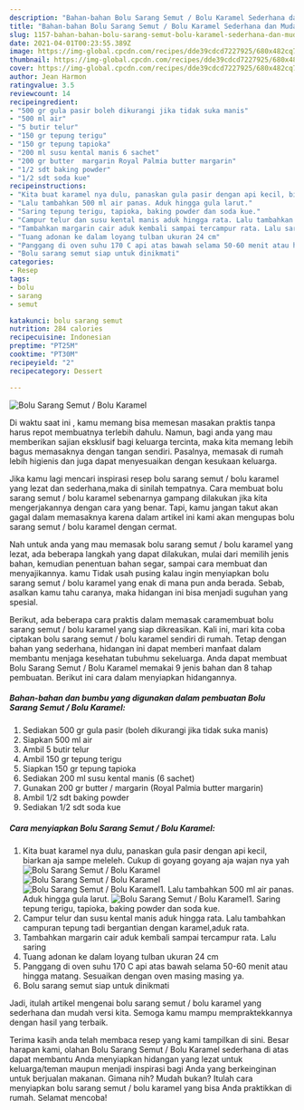 ```yaml
---
description: "Bahan-bahan Bolu Sarang Semut / Bolu Karamel Sederhana dan Mudah Dibuat"
title: "Bahan-bahan Bolu Sarang Semut / Bolu Karamel Sederhana dan Mudah Dibuat"
slug: 1157-bahan-bahan-bolu-sarang-semut-bolu-karamel-sederhana-dan-mudah-dibuat
date: 2021-04-01T00:23:55.389Z
image: https://img-global.cpcdn.com/recipes/dde39cdcd7227925/680x482cq70/bolu-sarang-semut-bolu-karamel-foto-resep-utama.jpg
thumbnail: https://img-global.cpcdn.com/recipes/dde39cdcd7227925/680x482cq70/bolu-sarang-semut-bolu-karamel-foto-resep-utama.jpg
cover: https://img-global.cpcdn.com/recipes/dde39cdcd7227925/680x482cq70/bolu-sarang-semut-bolu-karamel-foto-resep-utama.jpg
author: Jean Harmon
ratingvalue: 3.5
reviewcount: 14
recipeingredient:
- "500 gr gula pasir boleh dikurangi jika tidak suka manis"
- "500 ml air"
- "5 butir telur"
- "150 gr tepung terigu"
- "150 gr tepung tapioka"
- "200 ml susu kental manis 6 sachet"
- "200 gr butter  margarin Royal Palmia butter margarin"
- "1/2 sdt baking powder"
- "1/2 sdt soda kue"
recipeinstructions:
- "Kita buat karamel nya dulu, panaskan gula pasir dengan api kecil, biarkan aja sampe meleleh. Cukup di goyang goyang aja wajan nya yah"
- "Lalu tambahkan 500 ml air panas. Aduk hingga gula larut."
- "Saring tepung terigu, tapioka, baking powder dan soda kue."
- "Campur telur dan susu kental manis aduk hingga rata. Lalu tambahkan campuran tepung tadi bergantian dengan karamel,aduk rata."
- "Tambahkan margarin cair aduk kembali sampai tercampur rata. Lalu saring"
- "Tuang adonan ke dalam loyang tulban ukuran 24 cm"
- "Panggang di oven suhu 170 C api atas bawah selama 50-60 menit atau hingga matang. Sesuaikan dengan oven masing masing ya."
- "Bolu sarang semut siap untuk dinikmati"
categories:
- Resep
tags:
- bolu
- sarang
- semut

katakunci: bolu sarang semut 
nutrition: 284 calories
recipecuisine: Indonesian
preptime: "PT25M"
cooktime: "PT30M"
recipeyield: "2"
recipecategory: Dessert

---
```



![Bolu Sarang Semut / Bolu Karamel](https://img-global.cpcdn.com/recipes/dde39cdcd7227925/680x482cq70/bolu-sarang-semut-bolu-karamel-foto-resep-utama.jpg)

Di waktu  saat ini , kamu memang bisa memesan masakan praktis tanpa harus repot membuatnya terlebih dahulu. Namun, bagi anda yang mau memberikan sajian eksklusif bagi keluarga tercinta, maka kita memang lebih bagus memasaknya dengan tangan sendiri. Pasalnya, memasak di rumah lebih higienis dan juga dapat menyesuaikan dengan kesukaan keluarga.

Jika kamu lagi mencari inspirasi resep bolu sarang semut / bolu karamel yang lezat dan sederhana,maka di sinilah tempatnya. Cara membuat bolu sarang semut / bolu karamel  sebenarnya gampang dilakukan jika kita mengerjakannya dengan cara yang benar. Tapi, kamu jangan takut akan gagal dalam memasaknya 
karena dalam artikel ini kami akan mengupas bolu sarang semut / bolu karamel dengan cermat.  



Nah untuk anda yang mau memasak bolu sarang semut / bolu karamel yang lezat, ada beberapa langkah yang dapat dilakukan, mulai dari memilih jenis bahan, kemudian penentuan bahan segar, sampai cara membuat dan menyajikannya. kamu Tidak usah pusing kalau ingin menyiapkan bolu sarang semut / bolu karamel yang enak di mana pun anda berada. Sebab, asalkan kamu  tahu caranya, maka hidangan ini bisa menjadi suguhan yang spesial.

Berikut, ada beberapa cara praktis  dalam memasak caramembuat bolu sarang semut / bolu karamel yang siap dikreasikan. Kali ini, mari kita coba ciptakan bolu sarang semut / bolu karamel sendiri di rumah. Tetap dengan bahan yang sederhana, hidangan ini dapat memberi manfaat dalam membantu menjaga kesehatan tubuhmu sekeluarga. Anda dapat membuat Bolu Sarang Semut / Bolu Karamel memakai 9 jenis bahan dan 8 tahap pembuatan. Berikut ini cara dalam menyiapkan hidangannya.

<!--inarticleads1-->

##### Bahan-bahan dan bumbu yang digunakan dalam pembuatan Bolu Sarang Semut / Bolu Karamel:

1. Sediakan 500 gr gula pasir (boleh dikurangi jika tidak suka manis)
1. Siapkan 500 ml air
1. Ambil 5 butir telur
1. Ambil 150 gr tepung terigu
1. Siapkan 150 gr tepung tapioka
1. Sediakan 200 ml susu kental manis (6 sachet)
1. Gunakan 200 gr butter / margarin (Royal Palmia butter margarin)
1. Ambil 1/2 sdt baking powder
1. Sediakan 1/2 sdt soda kue




<!--inarticleads2-->

##### Cara menyiapkan Bolu Sarang Semut / Bolu Karamel:

1. Kita buat karamel nya dulu, panaskan gula pasir dengan api kecil, biarkan aja sampe meleleh. Cukup di goyang goyang aja wajan nya yah
<img src="https://img-global.cpcdn.com/steps/3556e09531caa199/160x128cq70/bolu-sarang-semut-bolu-karamel-langkah-memasak-1-foto.jpg" alt="Bolu Sarang Semut / Bolu Karamel"><img src="https://img-global.cpcdn.com/steps/71b522546c94855f/160x128cq70/bolu-sarang-semut-bolu-karamel-langkah-memasak-1-foto.jpg" alt="Bolu Sarang Semut / Bolu Karamel"><img src="https://img-global.cpcdn.com/steps/c8481261e8646885/160x128cq70/bolu-sarang-semut-bolu-karamel-langkah-memasak-1-foto.jpg" alt="Bolu Sarang Semut / Bolu Karamel">1. Lalu tambahkan 500 ml air panas. Aduk hingga gula larut.
<img src="https://img-global.cpcdn.com/steps/72aa66655c8eba11/160x128cq70/bolu-sarang-semut-bolu-karamel-langkah-memasak-2-foto.jpg" alt="Bolu Sarang Semut / Bolu Karamel">1. Saring tepung terigu, tapioka, baking powder dan soda kue.
1. Campur telur dan susu kental manis aduk hingga rata. Lalu tambahkan campuran tepung tadi bergantian dengan karamel,aduk rata.
1. Tambahkan margarin cair aduk kembali sampai tercampur rata. Lalu saring
1. Tuang adonan ke dalam loyang tulban ukuran 24 cm
1. Panggang di oven suhu 170 C api atas bawah selama 50-60 menit atau hingga matang. Sesuaikan dengan oven masing masing ya.
1. Bolu sarang semut siap untuk dinikmati




Jadi, itulah artikel mengenai  bolu sarang semut / bolu karamel  yang sederhana dan mudah versi kita. Semoga kamu mampu mempraktekkannya dengan hasil yang terbaik. 

Terima kasih anda telah membaca resep yang kami tampilkan di sini. Besar harapan kami, olahan  Bolu Sarang Semut / Bolu Karamel sederhana di atas dapat membantu Anda menyiapkan hidangan yang lezat untuk keluarga/teman maupun menjadi inspirasi bagi Anda yang berkeinginan untuk berjualan makanan. Gimana nih? Mudah bukan? Itulah cara menyiapkan bolu sarang semut / bolu karamel yang bisa Anda praktikkan di rumah. Selamat mencoba!


